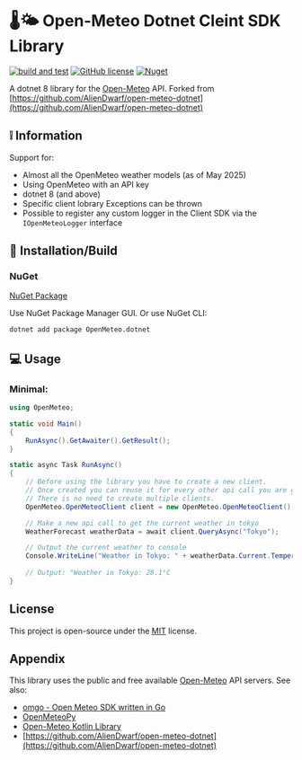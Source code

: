 
# 🌡️🌤️ Open-Meteo Dotnet Cleint SDK Library
[![build and test](https://github.com/colinnuk/open-meteo-dotnet-client/actions/workflows/build-and-test.yml/badge.svg)](https://github.com/colinnuk/open-meteo-dotnet-client/actions/workflows/build-and-test.yml)
[![GitHub license](https://img.shields.io/github/license/colinnuk/open-meteo-dotnet-client)](https://github.com/colinnuk/open-meteo-dotnet-client/blob/master/LICENSE)
[![Nuget](https://img.shields.io/nuget/v/openmeteo.dotnet)](https://www.nuget.org/packages/OpenMeteo.dotnet)

A  dotnet 8 library for the [Open-Meteo](https://open-meteo.com) API.
Forked from [https://github.com/AlienDwarf/open-meteo-dotnet](https://github.com/AlienDwarf/open-meteo-dotnet)

## ❕ Information

Support for:
- Almost all the OpenMeteo weather models (as of May 2025)
- Using OpenMeteo with an API key
- dotnet 8 (and above)
- Specific client lobrary Exceptions can be thrown
- Possible to register any custom logger in the Client SDK via the `IOpenMeteoLogger` interface

## 🔨 Installation/Build

### NuGet
[NuGet Package](https://www.nuget.org/packages/OpenMeteo.dotnet/)

Use NuGet Package Manager GUI. Or use NuGet CLI:

```bash
dotnet add package OpenMeteo.dotnet
```

## 💻 Usage

### Minimal:
```cs
using OpenMeteo;

static void Main()
{
    RunAsync().GetAwaiter().GetResult();
}

static async Task RunAsync()
{
    // Before using the library you have to create a new client. 
    // Once created you can reuse it for every other api call you are going to make. 
    // There is no need to create multiple clients.
    OpenMeteo.OpenMeteoClient client = new OpenMeteo.OpenMeteoClient();

    // Make a new api call to get the current weather in tokyo
    WeatherForecast weatherData = await client.QueryAsync("Tokyo");

    // Output the current weather to console
    Console.WriteLine("Weather in Tokyo: " + weatherData.Current.Temperature + weatherData.CurrentUnits.Temperature);
    
    // Output: "Weather in Tokyo: 28.1°C
}
```

## License

This project is open-source under the [MIT](https://github.com/colinnuk/open-meteo-dotnet-client/blob/master/LICENSE) license.

## Appendix

This library uses the public and free available [Open-Meteo](https://open-meteo.com) API servers.
See also:
- [omgo - Open Meteo SDK written in Go ](https://github.com/HectorMalot/omgo)
- [OpenMeteoPy](https://github.com/m0rp43us/openmeteopy)
- [Open-Meteo Kotlin Library](https://github.com/open-meteo/open-meteo-api-kotlin)
- [https://github.com/AlienDwarf/open-meteo-dotnet](https://github.com/AlienDwarf/open-meteo-dotnet)

